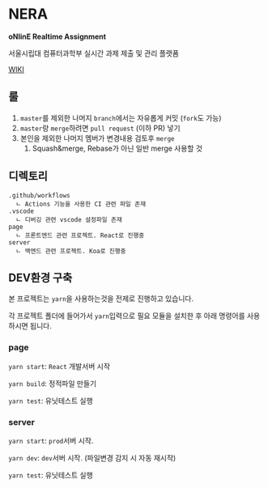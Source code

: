 # NERA

**oNlinE Realtime Assignment**

서울시립대 컴퓨터과학부 실시간 과제 제출 및 관리 플랫폼

[WIKI](https://www.notion.so/WIKI-bc4777a260594cc6b17d9e46ede69c94)

## 룰

1. `master`를 제외한 나머지 `branch`에서는 자유롭게 커밋 (`fork`도 가능)
2. `master`랑 `merge`하려면 `pull request` (이하 PR) 넣기
3. 본인을 제외한 나머지 멤버가 변경내용 검토후 `merge` 
   1. Squash&merge, Rebase가 아닌 일반 merge 사용할 것



## 디렉토리

```
.github/workflows
  ㄴ Actions 기능을 사용한 CI 관련 파일 존재
.vscode
  ㄴ 디버깅 관련 vscode 설정파일 존재
page
  ㄴ 프론트엔드 관련 프로젝트. React로 진행중
server
  ㄴ 백엔드 관련 프로젝트. Koa로 진행중
```



## DEV환경 구축

본 프로젝트는 `yarn`을 사용하는것을 전제로 진행하고 있습니다.

각 프로젝트 폴더에 들어가서 `yarn`입력으로 필요 모듈을 설치한 후 아래 명령어를 사용하시면 됩니다.

### page

`yarn start`: `React` 개발서버 시작

`yarn build`: 정적파일 만들기

`yarn test`: 유닛테스트 실행

### server

`yarn start`: `prod`서버 시작.

`yarn dev`: `dev`서버 시작. (파일변경 감지 시 자동 재시작)

`yarn test`: 유닛테스트 실행
